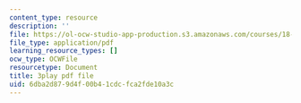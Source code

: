 ```yaml
---
content_type: resource
description: ''
file: https://ol-ocw-studio-app-production.s3.amazonaws.com/courses/18-06sc-linear-algebra-fall-2011/6dba2d879d4f00b41cdcfca2fde10a3c_TSdXJw83kyA.pdf
file_type: application/pdf
learning_resource_types: []
ocw_type: OCWFile
resourcetype: Document
title: 3play pdf file
uid: 6dba2d87-9d4f-00b4-1cdc-fca2fde10a3c
---
```

